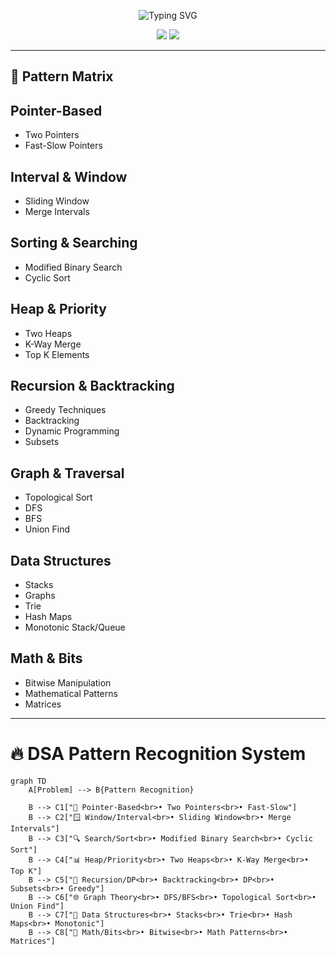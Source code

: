<!-- Banner -->
<p align="center">
  <img src="https://readme-typing-svg.herokuapp.com?font=monospace&size=22&duration=3000&pause=500&color=F75C7E&center=true&vCenter=true&width=600&lines=while(!mastered(dsa))+%7B+practice();+%7D;Essential+patterns+for+coding+interview+mastery" alt="Typing SVG" />
</p>

<!-- Badges -->
<p align="center">
  <img src="https://img.shields.io/badge/Patterns_Mastered-0/25-red" />
  <img src="https://img.shields.io/badge/Daily_Updates-Yes-brightgreen" />
</p>

---

## 🧠 Pattern Matrix 

## Pointer-Based
- Two Pointers
- Fast-Slow Pointers

## Interval & Window
- Sliding Window
- Merge Intervals

## Sorting & Searching
- Modified Binary Search
- Cyclic Sort

## Heap & Priority
- Two Heaps
- K-Way Merge
- Top K Elements

## Recursion & Backtracking
- Greedy Techniques
- Backtracking
- Dynamic Programming
- Subsets

## Graph & Traversal
- Topological Sort
- DFS
- BFS
- Union Find

## Data Structures
- Stacks
- Graphs
- Trie
- Hash Maps
- Monotonic Stack/Queue

## Math & Bits
- Bitwise Manipulation
- Mathematical Patterns
- Matrices


---
# 🔥 DSA Pattern Recognition System

```mermaid
graph TD
    A[Problem] --> B{Pattern Recognition}
    
    B --> C1["📍 Pointer-Based<br>• Two Pointers<br>• Fast-Slow"]
    B --> C2["🪟 Window/Interval<br>• Sliding Window<br>• Merge Intervals"]
    B --> C3["🔍 Search/Sort<br>• Modified Binary Search<br>• Cyclic Sort"]
    B --> C4["📊 Heap/Priority<br>• Two Heaps<br>• K-Way Merge<br>• Top K"]
    B --> C5["🔄 Recursion/DP<br>• Backtracking<br>• DP<br>• Subsets<br>• Greedy"]
    B --> C6["🌐 Graph Theory<br>• DFS/BFS<br>• Topological Sort<br>• Union Find"]
    B --> C7["🧱 Data Structures<br>• Stacks<br>• Trie<br>• Hash Maps<br>• Monotonic"]
    B --> C8["🧮 Math/Bits<br>• Bitwise<br>• Math Patterns<br>• Matrices"]
